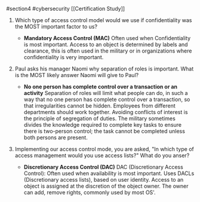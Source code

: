 #section4   #cybersecurity
[[Certification Study]] 

1. Which type of access control model would we use if confidentiality was the MOST important factor to us?
	-  **Mandatory Access Control (MAC)**
		Often used when Confidentiality is most important. Access to an object is determined by labels and clearance, this is often used in the military or in organizations where confidentiality is very important.
		
2. Paul asks his manager Naomi why separation of roles is important. What is the MOST likely answer Naomi will give to Paul?
	- **No one person has complete control over a transaction or an activity**
		Separation of roles will limit what people can do, in such a way that no one person has complete control over a transaction, so that irregularities cannot be hidden. Employees from different departments should work together. Avoiding conflicts of interest is the principle of segregation of duties. The military sometimes divides the knowledge required to complete key tasks to ensure there is two-person control; the task cannot be completed unless both persons are present.

3. Implementing our access control mode, you are asked, "In which type of access management would you use access lists?" What do you anser?
	- **Discretionary Access Control (DAC)** 
		DAC (Discretionary Access Control): Often used when availability is most important. Uses DACLs (Discretionary access lists), based on user identity. Access to an object is assigned at the discretion of the object owner. The owner can add, remove rights, commonly used by most OS'.